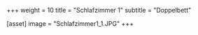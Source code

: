 +++
weight = 10
title = "Schlafzimmer 1"
subtitle = "Doppelbett"

[asset]
  image = "Schlafzimmer1_1.JPG"
+++
